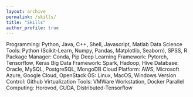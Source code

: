 ```yaml
---
layout: archive
permalink: /skills/
title: "Skills"
author_profile: true
---
```



Programming: Python, Java, C++, Shell, Javascript, Matlab
Data Science Tools: Python (Scikit-Learn, Numpy, Pandas, Matplotlib, Seaborn), SPSS, R
Package Manager: Conda, Pip
Deep Learning Framework: Pytorch, Tensorflow, Keras
Big Data Framework: Spark, Hadoop, Hive
Database: Oracle, MySQL, PostgreSQL, MongoDB
Cloud Platform: AWS, Microsoft Azure, Google Cloud, OpenStack
OS: Linux, MacOS, Windows
Version Control: Github
Virtualization Tools: VMWare Workstation, Docker
Parallel Computing: Horovod, CUDA, Distributed-Tensorflow

